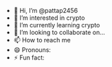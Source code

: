 - 👋 Hi, I’m @pattap2456
- 👀 I’m interested in crypto
- 🌱 I’m currently learning crypto
- 💞️ I’m looking to collaborate on...
- 📫 How to reach me 
- 😄 Pronouns: 
- ⚡ Fun fact: 

<!---
pattap2456/pattap2456 is a ✨ special ✨ repository because its `README.md` (this file) appears on your GitHub profile.
You can click the Preview link to take a look at your changes.
--->
